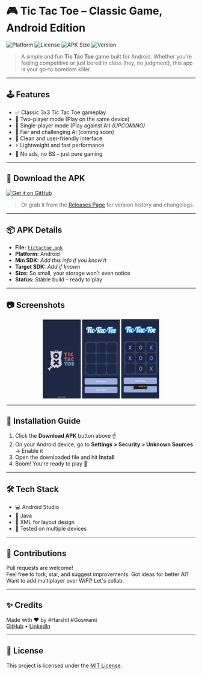 # 🎮 Tic Tac Toe – Classic Game, Android Edition

![Platform](https://img.shields.io/badge/platform-Android-green.svg)
![License](https://img.shields.io/github/license/your-username/tictactoe)
![APK Size](https://img.shields.io/badge/APK-lightweight-blue)
![Version](https://img.shields.io/badge/version-1.0.0-brightgreen)

> A simple and fun **Tic Tac Toe** game built for Android. Whether you’re feeling competitive or just bored in class (hey, no judgment), this app is your go-to boredom killer.

---

## 🕹️ Features

- ✅ Classic 3x3 Tic Tac Toe gameplay  
- 👥 Two-player mode (Play on the same device)  
- 👤 Single-player mode (Play against AI) *(UPCOMING)*  
- 🧠 Fair and challenging AI (coming soon)  
- 🎨 Clean and user-friendly interface  
- ⚡ Lightweight and fast performance  
- 🚫 No ads, no BS – just pure gaming

---

## 📲 Download the APK

[![Get it on GitHub](https://img.shields.io/badge/Get%20it%20on-GitHub-24292e?style=for-the-badge&logo=github&logoColor=white)](./tiktokRelease/tictactoe.apk)

> Or grab it from the [Releases Page](https://github.com/tiktokRelease/tictactoe.apk) for version history and changelogs.

---

## 📦 APK Details

- **File:** [`tictactoe.apk`](./tiktokRelease/tictactoe.apk)  
- **Platform:** Android  
- **Min SDK:** *Add this info if you know it*  
- **Target SDK:** *Add if known*  
- **Size:** So small, your storage won't even notice  
- **Status:** Stable build – ready to play

---

## 📷 Screenshots

<p align="center">
  <img src="screenshots/splashscreen.png" alt="Splash Screen" width="20%" />
  <img src="screenshots/Homescreen.jpg" alt="Home Screen" width="20%" />
    <img src="screenshots/Gameplay.jpg" alt="Game Screen" width="20%" />
</p>

---

## 🚀 Installation Guide

1. Click the **Download APK** button above ☝️  
2. On your Android device, go to **Settings > Security > Unknown Sources** → Enable it  
3. Open the downloaded file and hit **Install**  
4. Boom! You're ready to play 🎉

---

## 🛠️ Tech Stack

- 💻 Android Studio  
- 🧾 Java   
- 🎨 XML for layout design  
- 🧪 Tested on multiple devices

---

## 🙌 Contributions

Pull requests are welcome!  
Feel free to fork, star, and suggest improvements. Got ideas for better AI? Want to add multiplayer over WiFi? Let's collab.

---

## ✨ Credits

Made with ❤️ by #Harshit #Goswami  
[GitHub](https://github.com/HarshitGoswamiii) • [LinkedIn](https://www.linkedin.com/in/harshitgoswamiii/) 

---

## 📄 License

This project is licensed under the [MIT License](LICENSE).
